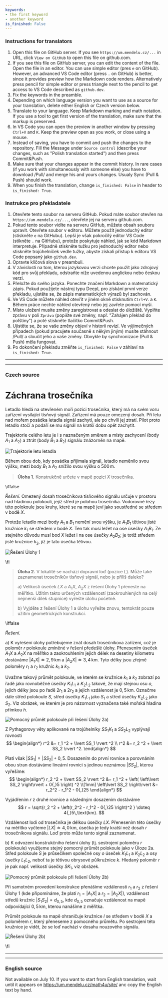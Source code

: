 ```yaml
---
keywords:
- the first keyword
- another keyword
is_finished: False
---
```


### Instructions for translators


1. Open this file on GitHub server. If you see `https://um.mendelu.cz/...` in
   URL, click `View on GitHub` to open this file on github.com.
1. If you see this file on GitHub server, you can edit the content of the file.
   Open the file in an editor. You can use simple editor (pres `e` on GitHub).
   However, an advanced VS Code editor (press `.` on GitHub) is better, since it
   provides preview how the Markdown code renders. Alternatively press pencil
   for simple editor or press triangle next to the pencil to get access to VS
   Code described as `github.dev`. 
1. Fix the keywords in the preamble.
1. Depending on which language version you want to use as a source for your
   translation, delete either English or Czech version below.
1. Translate to your language. Keep Markdown marking and math notation. If you
   use a tool to get first version of the translation, make sure that the markup
   is preserved. 
1. In VS Code you can open the preview in another window by pressing `Ctrl+V`
   and `K`. Keep the preview open as you work, or close using a mouse.
1. Instead of saving, you have to commit and push the changes to the repository.
   Fill the Message under `Source control` (describe your changes, such as
   "Polish translation started") and then press Commit&Push.
1. Make sure that your changes appear in the commit history. In rare cases
   (if you work with simultaneously with someone else) you have to download
   /Pull/ and merge his and yours changes. Usualy Sync (Pull & Push) should
   work.
1. When you finish the translation, change `is_finished: False` in header to `is_finished: True`.

### Instrukce pro překladatele

1. Otevřete tento soubor na serveru GitHub. Pokud máte soubor otevřen na `https://um.mendelu.cz/...`, otevřete jej na serveru github.com.
1. Pokud tento soubor vidíte na serveru GitHub, můžete obsah souboru upravit.
   Otevřete soubor v editoru. Můžete použít jednoduchý editor (stiskněte `e` na GitHubu).
   Lepší je však pokročilý editor VS Code (stikněte `.` na GitHubu), protože poskytuje náhled, jak se kód Markdown interpretuje. Případně stiskněte tužku
   pro jednoduchý editor nebo stiskněte trojúhelníček vedle tužky, abyste získali přístup k editoru VS
   Code popsaný jako `github.dev`. 
1. Opravte klíčová slova v preambuli.
1. V závislosti na tom, kterou jazykovou verzi chcete použít jako zdrojový kód pro svůj
   překladu, odstraňte níže uvedenou anglickou nebo českou verzi.
1. Přeložte do svého jazyka. Ponechte značení Markdown a matematický zápis. Pokud
   použijete nástroj typu DeepL pro získání první verze překladu, ujistěte se, že zápis matematických výrazů
   byl zachován. 
1. Ve VS Code můžete náhled otevřít v jiném okně stisknutím `Ctrl+V`.
   a `K`. Během práce nechte náhled otevřený nebo jej zavřete pomocí myši.
1. Místo uložení musíte změny zaregistrovat a odeslat do úložiště.
   Vyplňte zprávu v poli `Zpráva` (popište své změny, např.
   "Zahájen překlad do polštiny") a poté stiskněte tlačítko Commit&Push.
1. Ujistěte se, že se vaše změny objeví v historii revizí. Ve výjimečných případech
   (pokud pracujete současně s někým jiným) musíte stáhnout
   /Pull/ a sloučit jeho a vaše změny. Obvykle by synchronizace (Pull & Push) měla
   fungovat.
1. Po dokončení překladu změňte `is_finished: False` v záhlaví na `is_finished: True`.


---
---

### Czech source


# Záchrana trosečníka

Letadlo hledá na otevřeném moři pozici trosečníka, který 
má na svém voru zařízení vysílající tísňový signál. 
Zařízení má pouze omezený dosah. Při letu nad mořem 
posádka letadla signál zachytí, ale po chvíli jej ztratí. 
Pilot proto letadlo stočí a podaří se mu signál na kratší 
dobu opět zachytit. 

Trajektorie celého letu je i s naznačeným směrem a místy 
zachycení (body $A_1$ a $A_2$) a ztrát (body $B_1$ a 
$B_2$) signálu znázorněn na mapě.

![Trajektorie letu letadla](math4you_00043_01.svg)

Během obou dob, kdy posádka přijímala signál, letadlo 
neměnilo svou výšku, mezi body $B_1$ a $A_2$ snížilo svou 
výšku o $500\,\text{m}$.

> **Úloha 1.** Konstrukčně určete v mapě pozici $X$ 
> trosečníka.

\iffalse

*Řešení.* Omezený dosah trosečníkova tísňového signálu určuje v 
prostoru nad hladinou polokouli, jejíž střed je polohou 
trosečníka. Vodorovné řezy této polokoule jsou kruhy, které se 
na mapě jeví jako soustředné se středem v bodě $X$. 

Protože letadlo mezi body $A_1$ a $B_1$ nemění svou výšku, je 
$A_1B_1$ tětivou jisté kružnice $k_1$ se středem v bodě $X$. 
Ten tak musí ležet na ose úsečky $A_1B_1$. Ze stejného důvodu 
musí bod $X$ ležet i na ose úsečky $A_2B_2$; je totiž středem 
jisté kružnice $k_2$, jíž je tato úsečka tětivou. 

![Řešení Úlohy 1](math4you_00043_02.svg)

\fi

> **Úloha 2.** V lokalitě se nachází dopravní loď (pozice $L$). 
> Může také zaznamenat trosečníkův tísňový signál, nebo je 
> příliš daleko?
>
> a) Velikosti úseček $LX$ a $A_1X$, $A_2X$ z řešení Úlohy 1 
> přeneste na měřítko. Užitím takto určených vzdáleností 
> (zaokrouhlených na celý nejmenší dílek stupnice) vyřešte 
> úlohu početně.
> 
> b) Vyjděte z řešení Úlohy 1 a úlohu vyřešte znovu, tentokrát 
> pouze užitím geometrických konstrukcí.


\iffalse

*Řešení.*

a) K vyřešení úlohy potřebujeme znát dosah trosečníkova 
zařízení, což je poloměr $r$ polokoule zmíněné v řešení 
předešlé úlohy. Přenesením úseček $A_1X$ a $A_2X$ na měřítko a 
zaokrouhlením jejich délek na desetiny kilometru dostáváme 
$\lvert A_1X \rvert \doteq 2{,}9\,\text{km}$ 
a $\lvert A_2X \rvert \doteq 3{,}4\,\text{km}$. Tyto délky jsou 
zřejmě poloměry $r_1$ a $r_2$ kružnic $k_1$ a $k_2$.

Uvažme takový průmět polokoule, ve kterém se kružnice $k_1$ a 
$k_2$ zobrazí po řadě jako rovnoběžné úsečky $K_1L_1$ a 
$K_2L_2$ takové, že mají stejnou osu $o$, jejich délky jsou po 
řadě $2r_1$ a $2r_2$ a jejich vzdálenost je $0{,}5\,\text{km}$. 
Označme dále střed polokoule $S$, střed úsečky $K_1L_1$ jako 
$S_1$ a střed úsečky $K_2L_2$ jako $S_2$. Viz obrázek, ve 
kterém je pro názornost vyznačena také mořská hladina přímkou $h$.

![Pomocný průmět polokoule při řešení Úlohy 2a)](math4you_00043_03.svg)

Z Pythagorovy věty aplikované na trojúhelníky $SS_1K_1$ a 
$SS_2L_2$ vyplývají rovnosti
$$
\begin{align*}
r^2 &= r_1 ^2 + \lvert SS_1 \rvert ^2 \\
r^2 &= r_2 ^2 + \lvert SS_2 \rvert ^2.
\end{align*}
$$

Platí však $\lvert SS_1 \rvert = \lvert SS_2 \rvert + 0{,}5$. 
Dosazením do první rovnice a porovnáním obou stran dostáváme 
lineární rovnici s jedinou neznámou $\lvert SS_2 \rvert$, 
kterou vyřešíme:
$$
\begin{align*}
r_2 ^2 + \lvert SS_2 \rvert ^2 &= r_1 ^2 + \left( \left\lvert SS_2 \right\rvert + 0{,}5 \right) ^2 \\[1mm]
\left\lvert SS_2 \right\rvert &=  r_2^2 - r_1^2 - 0{,}25
\end{align*}
$$

Vyjádřením $r$ z druhé rovnice a následným dosazením dostáváme
$$
r = \sqrt{r_2 ^2 + \left(r_2^2 - r_1^2 - 0{,}25 \right)^2 } \doteq 4{,}5\,\text{km}.
$$

Vzdálenost lodi od trosečníka je délkou úsečky $LX$. Přenesením 
této úsečky na měřítko vyčteme $\lvert LX \rvert \doteq 4{,}
0\,\text{km}$, úsečka je tedy kratší než dosah $r$ trosečníkova 
signálu. Loď proto může tento signál zaznamenat.

b) K odvození konstrukčního řešení úlohy (tj. sestrojení 
poloměru $r$ polokoule) využijeme stejný pomocný průmět 
polokoule jako v Úloze 2a. Střed polokoule $S$ je průsečíkem 
společné osy $o$ úseček $K_1L_1$ a $K_2L_2$ a osy úsečky 
$L_1L_2$, neboť ta je tětivou obrysové půlkružnice $k$. Hledaný 
poloměr $r$ je pak např. velikostí úsečky $SK_1$,  viz obrázek.

![Pomocný průmět polokoule při řešení Úlohy 2b)](math4you_00043_04.svg)

Při samotném provedení konstrukce přenášíme vzdálenosti $r_1$ a 
$r_2$ z řešení Úlohy 1 (kde připomínáme, že platí 
$r_1=\lvert A_1X\rvert$ a $r_2=\lvert A_2X\rvert$), vzdálenost 
středů kružnic $|S_1S_2|=d_{0{,}5}$, kde $d_{0{,}5}$ označuje 
vzdálenost na mapě odpovídající $0{,}5\,\text{km}$, kterou 
nanášíme z měřítka.

Průmět polokoule na mapě ohraničuje kružnice $l$ se středem v 
bodě $X$ a poloměrem $r$, který přeneseme z pomocného průmětu. 
Po sestrojení této kružnice je vidět, že se loď nachází v 
dosahu nouzového signálu.

![Řešení Úlohy 2b)](math4you_00043_05.svg)

\fi


---
---

### English source

Not available on July 10. If you want to start from English
translation, wait until it appears on <https://um.mendelu.cz/math4u/site/> anc copy the English text by hand.
